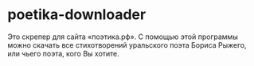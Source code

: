 # poetika-downloader
Это скрепер для сайта «поэтика.рф». С помощью этой программы можно скачать все стихотворений уральского поэта Бориса Рыжего, или чьего поэта, кого Вы хотите.
